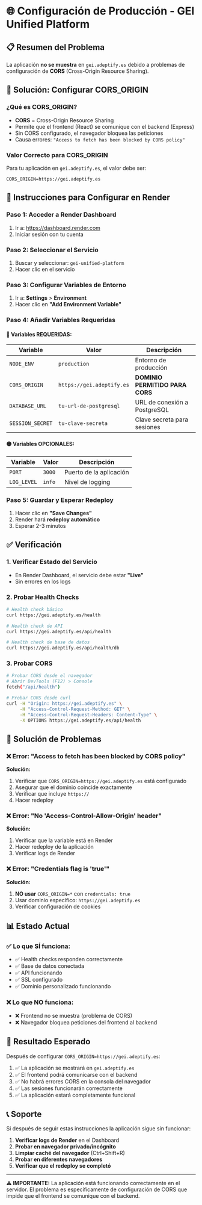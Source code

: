 # 🌐 Configuración de Producción - GEI Unified Platform

## 📋 Resumen del Problema

La aplicación **no se muestra** en `gei.adeptify.es` debido a problemas de configuración de **CORS** (Cross-Origin Resource Sharing).

## 🔧 Solución: Configurar CORS_ORIGIN

### **¿Qué es CORS_ORIGIN?**

- **CORS** = Cross-Origin Resource Sharing
- Permite que el frontend (React) se comunique con el backend (Express)
- Sin CORS configurado, el navegador bloquea las peticiones
- Causa errores: `"Access to fetch has been blocked by CORS policy"`

### **Valor Correcto para CORS_ORIGIN**

Para tu aplicación en `gei.adeptify.es`, el valor debe ser:

```
CORS_ORIGIN=https://gei.adeptify.es
```

## 🚀 Instrucciones para Configurar en Render

### **Paso 1: Acceder a Render Dashboard**
1. Ir a: https://dashboard.render.com
2. Iniciar sesión con tu cuenta

### **Paso 2: Seleccionar el Servicio**
1. Buscar y seleccionar: `gei-unified-platform`
2. Hacer clic en el servicio

### **Paso 3: Configurar Variables de Entorno**
1. Ir a: **Settings** > **Environment**
2. Hacer clic en **"Add Environment Variable"**

### **Paso 4: Añadir Variables Requeridas**

#### **🔴 Variables REQUERIDAS:**

| Variable | Valor | Descripción |
|----------|-------|-------------|
| `NODE_ENV` | `production` | Entorno de producción |
| `CORS_ORIGIN` | `https://gei.adeptify.es` | **DOMINIO PERMITIDO PARA CORS** |
| `DATABASE_URL` | `tu-url-de-postgresql` | URL de conexión a PostgreSQL |
| `SESSION_SECRET` | `tu-clave-secreta` | Clave secreta para sesiones |

#### **🟡 Variables OPCIONALES:**

| Variable | Valor | Descripción |
|----------|-------|-------------|
| `PORT` | `3000` | Puerto de la aplicación |
| `LOG_LEVEL` | `info` | Nivel de logging |

### **Paso 5: Guardar y Esperar Redeploy**
1. Hacer clic en **"Save Changes"**
2. Render hará **redeploy automático**
3. Esperar 2-3 minutos

## ✅ Verificación

### **1. Verificar Estado del Servicio**
- En Render Dashboard, el servicio debe estar **"Live"**
- Sin errores en los logs

### **2. Probar Health Checks**
```bash
# Health check básico
curl https://gei.adeptify.es/health

# Health check de API
curl https://gei.adeptify.es/api/health

# Health check de base de datos
curl https://gei.adeptify.es/api/health/db
```

### **3. Probar CORS**
```bash
# Probar CORS desde el navegador
# Abrir DevTools (F12) > Console
fetch("/api/health")

# Probar CORS desde curl
curl -H "Origin: https://gei.adeptify.es" \
     -H "Access-Control-Request-Method: GET" \
     -H "Access-Control-Request-Headers: Content-Type" \
     -X OPTIONS https://gei.adeptify.es/api/health
```

## 🔧 Solución de Problemas

### **❌ Error: "Access to fetch has been blocked by CORS policy"**
**Solución:**
1. Verificar que `CORS_ORIGIN=https://gei.adeptify.es` está configurado
2. Asegurar que el dominio coincide exactamente
3. Verificar que incluye `https://`
4. Hacer redeploy

### **❌ Error: "No 'Access-Control-Allow-Origin' header"**
**Solución:**
1. Verificar que la variable está en Render
2. Hacer redeploy de la aplicación
3. Verificar logs de Render

### **❌ Error: "Credentials flag is 'true'"**
**Solución:**
1. **NO usar** `CORS_ORIGIN=*` con `credentials: true`
2. Usar dominio específico: `https://gei.adeptify.es`
3. Verificar configuración de cookies

## 📊 Estado Actual

### **✅ Lo que SÍ funciona:**
- ✅ Health checks responden correctamente
- ✅ Base de datos conectada
- ✅ API funcionando
- ✅ SSL configurado
- ✅ Dominio personalizado funcionando

### **❌ Lo que NO funciona:**
- ❌ Frontend no se muestra (problema de CORS)
- ❌ Navegador bloquea peticiones del frontend al backend

## 🎯 Resultado Esperado

Después de configurar `CORS_ORIGIN=https://gei.adeptify.es`:

1. ✅ La aplicación se mostrará en `gei.adeptify.es`
2. ✅ El frontend podrá comunicarse con el backend
3. ✅ No habrá errores CORS en la consola del navegador
4. ✅ Las sesiones funcionarán correctamente
5. ✅ La aplicación estará completamente funcional

## 📞 Soporte

Si después de seguir estas instrucciones la aplicación sigue sin funcionar:

1. **Verificar logs de Render** en el Dashboard
2. **Probar en navegador privado/incógnito**
3. **Limpiar caché del navegador** (Ctrl+Shift+R)
4. **Probar en diferentes navegadores**
5. **Verificar que el redeploy se completó**

---

**⚠️ IMPORTANTE:** La aplicación está funcionando correctamente en el servidor. El problema es específicamente de configuración de CORS que impide que el frontend se comunique con el backend. 